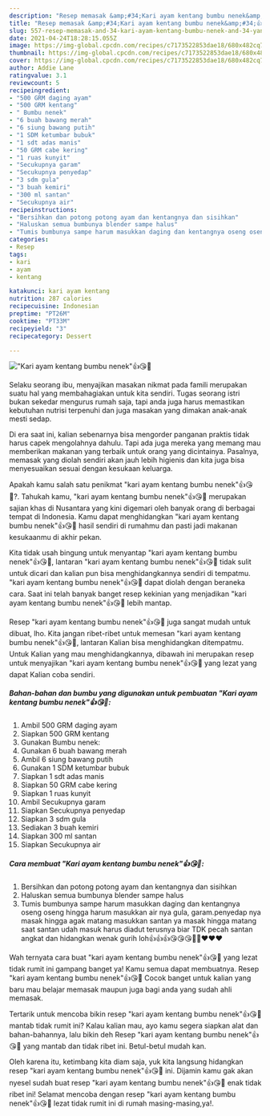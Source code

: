```yaml
---
description: "Resep memasak &amp;#34;Kari ayam kentang bumbu nenek&amp;#34;👍😘💯 yang sedap Untuk Jualan"
title: "Resep memasak &amp;#34;Kari ayam kentang bumbu nenek&amp;#34;👍😘💯 yang sedap Untuk Jualan"
slug: 557-resep-memasak-and-34-kari-ayam-kentang-bumbu-nenek-and-34-yang-sedap-untuk-jualan
date: 2021-04-24T18:28:15.055Z
image: https://img-global.cpcdn.com/recipes/c7173522853dae18/680x482cq70/kari-ayam-kentang-bumbu-nenek👍😘💯-foto-resep-utama.jpg
thumbnail: https://img-global.cpcdn.com/recipes/c7173522853dae18/680x482cq70/kari-ayam-kentang-bumbu-nenek👍😘💯-foto-resep-utama.jpg
cover: https://img-global.cpcdn.com/recipes/c7173522853dae18/680x482cq70/kari-ayam-kentang-bumbu-nenek👍😘💯-foto-resep-utama.jpg
author: Addie Lane
ratingvalue: 3.1
reviewcount: 5
recipeingredient:
- "500 GRM daging ayam"
- "500 GRM kentang"
- " Bumbu nenek"
- "6 buah bawang merah"
- "6 siung bawang putih"
- "1 SDM ketumbar bubuk"
- "1 sdt adas manis"
- "50 GRM cabe kering"
- "1 ruas kunyit"
- "Secukupnya garam"
- "Secukupnya penyedap"
- "3 sdm gula"
- "3 buah kemiri"
- "300 ml santan"
- "Secukupnya air"
recipeinstructions:
- "Bersihkan dan potong potong ayam dan kentangnya dan sisihkan"
- "Haluskan semua bumbunya blender sampe halus"
- "Tumis bumbunya sampe harum masukkan daging dan kentangnya oseng oseng hingga harum masukkan air nya gula, garam.penyedap nya masak hingga agak matang masukkan santan ya masak hingga matang saat santan udah masuk harus diadut terusnya biar TDK pecah santan angkat dan hidangkan wenak gurih loh👍👍👍😘😘😘💯💯❤️❤️❤️"
categories:
- Resep
tags:
- kari
- ayam
- kentang

katakunci: kari ayam kentang 
nutrition: 287 calories
recipecuisine: Indonesian
preptime: "PT26M"
cooktime: "PT33M"
recipeyield: "3"
recipecategory: Dessert

---
```



![&#34;Kari ayam kentang bumbu nenek&#34;👍😘💯](https://img-global.cpcdn.com/recipes/c7173522853dae18/680x482cq70/kari-ayam-kentang-bumbu-nenek👍😘💯-foto-resep-utama.jpg)

Selaku seorang ibu, menyajikan masakan nikmat pada famili merupakan suatu hal yang membahagiakan untuk kita sendiri. Tugas seorang istri bukan sekedar mengurus rumah saja, tapi anda juga harus memastikan kebutuhan nutrisi terpenuhi dan juga masakan yang dimakan anak-anak mesti sedap.

Di era  saat ini, kalian sebenarnya bisa mengorder panganan praktis tidak harus capek mengolahnya dahulu. Tapi ada juga mereka yang memang mau memberikan makanan yang terbaik untuk orang yang dicintainya. Pasalnya, memasak yang diolah sendiri akan jauh lebih higienis dan kita juga bisa menyesuaikan sesuai dengan kesukaan keluarga. 



Apakah kamu salah satu penikmat &#34;kari ayam kentang bumbu nenek&#34;👍😘💯?. Tahukah kamu, &#34;kari ayam kentang bumbu nenek&#34;👍😘💯 merupakan sajian khas di Nusantara yang kini digemari oleh banyak orang di berbagai tempat di Indonesia. Kamu dapat menghidangkan &#34;kari ayam kentang bumbu nenek&#34;👍😘💯 hasil sendiri di rumahmu dan pasti jadi makanan kesukaanmu di akhir pekan.

Kita tidak usah bingung untuk menyantap &#34;kari ayam kentang bumbu nenek&#34;👍😘💯, lantaran &#34;kari ayam kentang bumbu nenek&#34;👍😘💯 tidak sulit untuk dicari dan kalian pun bisa menghidangkannya sendiri di tempatmu. &#34;kari ayam kentang bumbu nenek&#34;👍😘💯 dapat diolah dengan beraneka cara. Saat ini telah banyak banget resep kekinian yang menjadikan &#34;kari ayam kentang bumbu nenek&#34;👍😘💯 lebih mantap.

Resep &#34;kari ayam kentang bumbu nenek&#34;👍😘💯 juga sangat mudah untuk dibuat, lho. Kita jangan ribet-ribet untuk memesan &#34;kari ayam kentang bumbu nenek&#34;👍😘💯, lantaran Kalian bisa menghidangkan ditempatmu. Untuk Kalian yang mau menghidangkannya, dibawah ini merupakan resep untuk menyajikan &#34;kari ayam kentang bumbu nenek&#34;👍😘💯 yang lezat yang dapat Kalian coba sendiri.

<!--inarticleads1-->

##### Bahan-bahan dan bumbu yang digunakan untuk pembuatan &#34;Kari ayam kentang bumbu nenek&#34;👍😘💯:

1. Ambil 500 GRM daging ayam
1. Siapkan 500 GRM kentang
1. Gunakan  Bumbu nenek:
1. Gunakan 6 buah bawang merah
1. Ambil 6 siung bawang putih
1. Gunakan 1 SDM ketumbar bubuk
1. Siapkan 1 sdt adas manis
1. Siapkan 50 GRM cabe kering
1. Siapkan 1 ruas kunyit
1. Ambil Secukupnya garam
1. Siapkan Secukupnya penyedap
1. Siapkan 3 sdm gula
1. Sediakan 3 buah kemiri
1. Siapkan 300 ml santan
1. Siapkan Secukupnya air




<!--inarticleads2-->

##### Cara membuat &#34;Kari ayam kentang bumbu nenek&#34;👍😘💯:

1. Bersihkan dan potong potong ayam dan kentangnya dan sisihkan
1. Haluskan semua bumbunya blender sampe halus
1. Tumis bumbunya sampe harum masukkan daging dan kentangnya oseng oseng hingga harum masukkan air nya gula, garam.penyedap nya masak hingga agak matang masukkan santan ya masak hingga matang saat santan udah masuk harus diadut terusnya biar TDK pecah santan angkat dan hidangkan wenak gurih loh👍👍👍😘😘😘💯💯❤️❤️❤️




Wah ternyata cara buat &#34;kari ayam kentang bumbu nenek&#34;👍😘💯 yang lezat tidak rumit ini gampang banget ya! Kamu semua dapat membuatnya. Resep &#34;kari ayam kentang bumbu nenek&#34;👍😘💯 Cocok banget untuk kalian yang baru mau belajar memasak maupun juga bagi anda yang sudah ahli memasak.

Tertarik untuk mencoba bikin resep &#34;kari ayam kentang bumbu nenek&#34;👍😘💯 mantab tidak rumit ini? Kalau kalian mau, ayo kamu segera siapkan alat dan bahan-bahannya, lalu bikin deh Resep &#34;kari ayam kentang bumbu nenek&#34;👍😘💯 yang mantab dan tidak ribet ini. Betul-betul mudah kan. 

Oleh karena itu, ketimbang kita diam saja, yuk kita langsung hidangkan resep &#34;kari ayam kentang bumbu nenek&#34;👍😘💯 ini. Dijamin kamu gak akan nyesel sudah buat resep &#34;kari ayam kentang bumbu nenek&#34;👍😘💯 enak tidak ribet ini! Selamat mencoba dengan resep &#34;kari ayam kentang bumbu nenek&#34;👍😘💯 lezat tidak rumit ini di rumah masing-masing,ya!.

